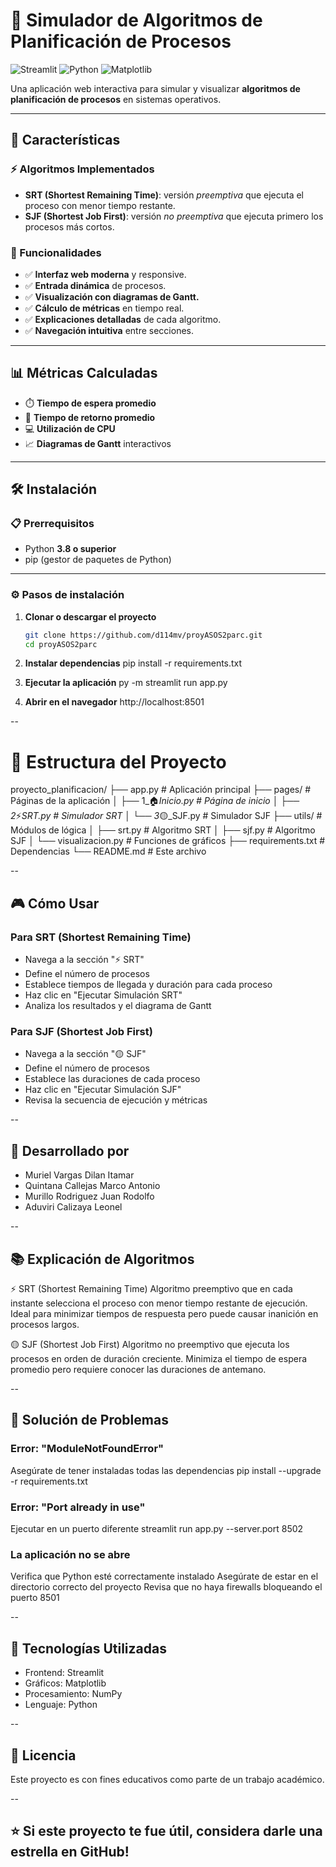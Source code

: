# 🧠 Simulador de Algoritmos de Planificación de Procesos

![Streamlit](https://img.shields.io/badge/Streamlit-FF4B4B?style=for-square&logo=Streamlit&logoColor=white)
![Python](https://img.shields.io/badge/Python-3776AB?style=for-square&logo=python&logoColor=white)
![Matplotlib](https://img.shields.io/badge/Matplotlib-%23ffffff.svg?style=for-square&logo=Matplotlib&logoColor=black)

Una aplicación web interactiva para simular y visualizar **algoritmos de planificación de procesos** en sistemas operativos.

---

## 🚀 Características

### ⚡ Algoritmos Implementados
- **SRT (Shortest Remaining Time)**: versión *preemptiva* que ejecuta el proceso con menor tiempo restante.
- **SJF (Shortest Job First)**: versión *no preemptiva* que ejecuta primero los procesos más cortos.

### 🎯 Funcionalidades
- ✅ **Interfaz web moderna** y responsive.  
- ✅ **Entrada dinámica** de procesos.  
- ✅ **Visualización con diagramas de Gantt.**  
- ✅ **Cálculo de métricas** en tiempo real.  
- ✅ **Explicaciones detalladas** de cada algoritmo.  
- ✅ **Navegación intuitiva** entre secciones.  

---

## 📊 Métricas Calculadas

- ⏱️ **Tiempo de espera promedio**
- 🔄 **Tiempo de retorno promedio**
- 💻 **Utilización de CPU**
- 📈 **Diagramas de Gantt** interactivos

---

## 🛠️ Instalación

### 📋 Prerrequisitos
- Python **3.8 o superior**
- pip (gestor de paquetes de Python)

---

### ⚙️ Pasos de instalación

1. **Clonar o descargar el proyecto**
   ```bash
   git clone https://github.com/d114mv/proyASOS2parc.git
   cd proyASOS2parc

2. **Instalar dependencias**
pip install -r requirements.txt

3. **Ejecutar la aplicación**
py -m streamlit run app.py

4. **Abrir en el navegador**
http://localhost:8501

--

# 📁 Estructura del Proyecto
proyecto_planificacion/
├── app.py                 # Aplicación principal
├── pages/                 # Páginas de la aplicación
│   ├── 1_🏠_Inicio.py    # Página de inicio
│   ├── 2_⚡_SRT.py       # Simulador SRT
│   └── 3_🟡_SJF.py       # Simulador SJF
├── utils/                 # Módulos de lógica
│   ├── srt.py            # Algoritmo SRT
│   ├── sjf.py            # Algoritmo SJF
│   └── visualizacion.py  # Funciones de gráficos
├── requirements.txt       # Dependencias
└── README.md             # Este archivo

--

## 🎮 Cómo Usar
### Para SRT (Shortest Remaining Time)

- Navega a la sección "⚡ SRT"
- Define el número de procesos
- Establece tiempos de llegada y duración para cada proceso
- Haz clic en "Ejecutar Simulación SRT"
- Analiza los resultados y el diagrama de Gantt

### Para SJF (Shortest Job First)

- Navega a la sección "🟡 SJF"
- Define el número de procesos
- Establece las duraciones de cada proceso
- Haz clic en "Ejecutar Simulación SJF"
- Revisa la secuencia de ejecución y métricas

--

## 👥 Desarrollado por

- Muriel Vargas Dilan Itamar
- Quintana Callejas Marco Antonio
- Murillo Rodriguez Juan Rodolfo
- Aduviri Calizaya Leonel

--

## 📚 Explicación de Algoritmos

⚡ SRT (Shortest Remaining Time)
Algoritmo preemptivo que en cada instante selecciona el proceso con menor tiempo restante de ejecución. Ideal para minimizar tiempos de respuesta pero puede causar inanición en procesos largos.

🟡 SJF (Shortest Job First)
Algoritmo no preemptivo que ejecuta los procesos en orden de duración creciente. Minimiza el tiempo de espera promedio pero requiere conocer las duraciones de antemano.

--

## 🐛 Solución de Problemas

### Error: "ModuleNotFoundError"
Asegúrate de tener instaladas todas las dependencias
pip install --upgrade -r requirements.txt

### Error: "Port already in use"
Ejecutar en un puerto diferente
streamlit run app.py --server.port 8502

### La aplicación no se abre
Verifica que Python esté correctamente instalado
Asegúrate de estar en el directorio correcto del proyecto
Revisa que no haya firewalls bloqueando el puerto 8501

--

## 🔧 Tecnologías Utilizadas
- Frontend: Streamlit
- Gráficos: Matplotlib
- Procesamiento: NumPy
- Lenguaje: Python

--

## 📄 Licencia
Este proyecto es con fines educativos como parte de un trabajo académico.

--

## ⭐ Si este proyecto te fue útil, considera darle una estrella en GitHub!